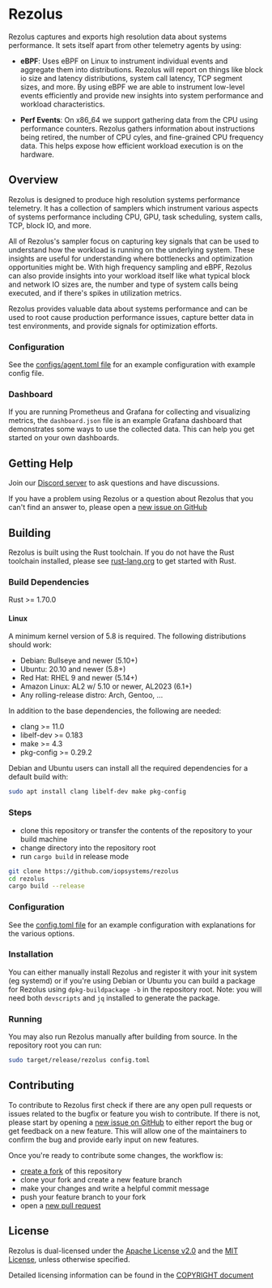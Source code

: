 # Rezolus

Rezolus captures and exports high resolution data about systems performance. It
sets itself apart from other telemetry agents by using:

* **eBPF**: Uses eBPF on Linux to instrument individual events and aggregate
  them into distributions. Rezolus will report on things like block io size and
  latency distributions, system call latency, TCP segment sizes, and more. By
  using eBPF we are able to instrument low-level events efficiently and provide
  new insights into system performance and workload characteristics.

* **Perf Events**: On x86_64 we support gathering data from the CPU using
  performance counters. Rezolus gathers information about instructions being
  retired, the number of CPU cyles, and fine-grained CPU frequency data. This
  helps expose how efficient workload execution is on the hardware.

## Overview

Rezolus is designed to produce high resolution systems performance telemetry. It
has a collection of samplers which instrument various aspects of systems
performance including CPU, GPU, task scheduling, system calls, TCP, block IO,
and more.

All of Rezolus's sampler focus on capturing key signals that can be used to
understand how the workload is running on the underlying system. These insights
are useful for understanding where bottlenecks and optimization opportunities
might be. With high frequency sampling and eBPF, Rezolus can also provide
insights into your workload itself like what typical block and network IO sizes
are, the number and type of system calls being executed, and if there's spikes
in utilization metrics.

Rezolus provides valuable data about systems performance and can be used to root
cause production performance issues, capture better data in test environments,
and provide signals for optimization efforts.

### Configuration

See the [configs/agent.toml file][config] for an example configuration with
example config file.

### Dashboard

If you are running Prometheus and Grafana for collecting and visualizing
metrics, the `dashboard.json` file is an example Grafana dashboard that
demonstrates some ways to use the collected data. This can help you get started
on your own dashboards.

## Getting Help

Join our [Discord server][discord] to ask questions and have discussions.

If you have a problem using Rezolus or a question about Rezolus that you can't
find an answer to, please open a
[new issue on GitHub][new issue]

## Building

Rezolus is built using the Rust toolchain. If you do not have the Rust toolchain
installed, please see [rust-lang.org][rust-lang.org] to get started with Rust.

### Build Dependencies

Rust >= 1.70.0

#### Linux

A minimum kernel version of 5.8 is required. The following distributions should
work:

* Debian: Bullseye and newer (5.10+)
* Ubuntu: 20.10 and newer (5.8+)
* Red Hat: RHEL 9 and newer (5.14+)
* Amazon Linux: AL2 w/ 5.10 or newer, AL2023 (6.1+)
* Any rolling-release distro: Arch, Gentoo, ...

In addition to the base dependencies, the following are needed:

* clang >= 11.0
* libelf-dev >= 0.183
* make >= 4.3
* pkg-config >= 0.29.2

Debian and Ubuntu users can install all the required dependencies for a default
build with:

```bash
sudo apt install clang libelf-dev make pkg-config
```

### Steps

* clone this repository or transfer the contents of the repository to your build
  machine
* change directory into the repository root
* run `cargo build` in release mode

```bash
git clone https://github.com/iopsystems/rezolus
cd rezolus
cargo build --release
```

### Configuration

See the [config.toml file][config] for an example configuration with
explanations for the various options.

### Installation

You can either manually install Rezolus and register it with your init system
(eg systemd) or if you're using Debian or Ubuntu you can build a package for
Rezolus using `dpkg-buildpackage -b` in the repository root. Note: you will need
both `devscripts` and `jq` installed to generate the package.

### Running

You may also run Rezolus manually after building from source. In the repository
root you can run:

```bash
sudo target/release/rezolus config.toml
```

## Contributing

To contribute to Rezolus first check if there are any open pull requests or
issues related to the bugfix or feature you wish to contribute. If there is not,
please start by opening a [new issue on GitHub][new issue] to either report the
bug or get feedback on a new feature. This will allow one of the maintainers to
confirm the bug and provide early input on new features.

Once you're ready to contribute some changes, the workflow is:
* [create a fork][create a fork] of this repository
* clone your fork and create a new feature branch
* make your changes and write a helpful commit message
* push your feature branch to your fork
* open a [new pull request][new pull request]

## License

Rezolus is dual-licensed under the [Apache License v2.0][license apache] and the
[MIT License][license mit], unless otherwise specified.

Detailed licensing information can be found in the
[COPYRIGHT document][copyright]

[config]: https://github.com/iopsystems/rezolus/blob/main/configs/agent.toml
[copyright]: https://github.com/iopsystems/rezolus/blob/main/COPYRIGHT
[create a fork]: https://github.com/iopsystems/rpc-perf/fork
[discord]: https://discord.gg/YC5GDsH4dG
[license apache]: https://github.com/iopsystems/rezolus/blob/main/LICENSE-APACHE
[license mit]: https://github.com/iopsystems/rezolus/blob/main/LICENSE-MIT
[new issue]: https://github.com/iopsystems/rezolus/issues/new
[new pull request]: https://github.com/iopsystems/rpc-perf/compare
[rust-lang.org]: https://www.rust-lang.org/
